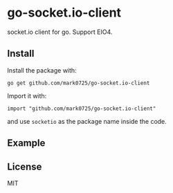 # go-socket.io-client
socket.io client for go. Support EIO4.


## Install

Install the package with:

```
go get github.com/mark0725/go-socket.io-client
```

Import it with:

```
import "github.com/mark0725/go-socket.io-client"
```



and use `socketio` as the package name inside the code.

## Example

## License

MIT
